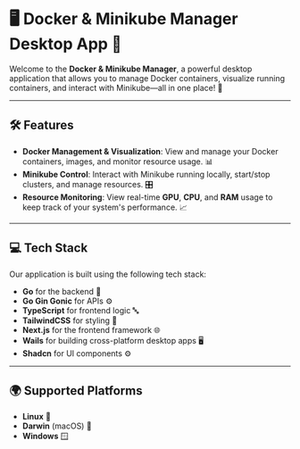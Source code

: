 # 🖥️ Docker & Minikube Manager Desktop App 🚀

Welcome to the **Docker & Minikube Manager**, a powerful desktop application that allows you to manage Docker containers, visualize running containers, and interact with Minikube—all in one place! 🌟

---

## 🛠️ Features
- **Docker Management & Visualization**: View and manage your Docker containers, images, and monitor resource usage. 📊
- **Minikube Control**: Interact with Minikube running locally, start/stop clusters, and manage resources. 🎛️
- **Resource Monitoring**: View real-time **GPU**, **CPU**, and **RAM** usage to keep track of your system's performance. 📈

---

## 💻 Tech Stack

Our application is built using the following tech stack:

- **Go** for the backend 🐹
- **Go Gin Gonic** for APIs ⚙️
- **TypeScript** for frontend logic 🔤
- **TailwindCSS** for styling 🌈
- **Next.js** for the frontend framework 🌐
- **Wails** for building cross-platform desktop apps 🖥️
- **Shadcn** for UI components ⚙️

---

## 🌍 Supported Platforms
- **Linux** 🐧
- **Darwin** (macOS) 🍏
- **Windows** 🪟